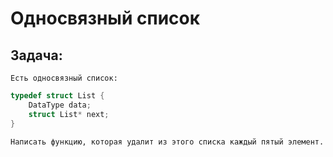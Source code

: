 # Односвязный список

## Задача:  
	Есть односвязный список:
```cpp
typedef struct List {
	DataType data;
	struct List* next;
}
```
	Написать функцию, которая удалит из этого списка каждый пятый элемент.
